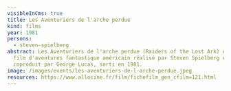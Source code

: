 ```yaml
---
visibleInCms: true
title: Les Aventuriers de l'arche perdue
kind: films
year: 1981
persons:
  - steven-spielberg
abstract: Les Aventuriers de l'arche perdue (Raiders of the Lost Ark) est un
  film d'aventures fantastique américain réalisé par Steven Spielberg et
  coproduit par George Lucas, sorti en 1981.
image: /images/events/les-aventuriers-de-l-arche-perdue.jpeg
resources: https://www.allocine.fr/film/fichefilm_gen_cfilm=121.html
---
```

